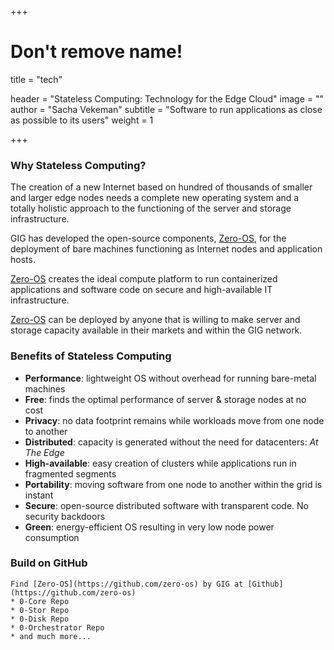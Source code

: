 +++
# Don't remove name!
title = "tech"

header = "Stateless Computing: Technology for the Edge Cloud"
image = ""
author = "Sacha Vekeman"
subtitle = "Software to run applications as close as possible to its users"
weight = 1

+++

### Why Stateless Computing?

The creation of a new Internet based on hundred of thousands of smaller and larger edge nodes needs a complete new operating system and a totally holistic approach to the functioning of the server and storage infrastructure. 

GIG has developed the open-source components, [Zero-OS](https://github.com/Zero-OS), for the deployment of bare machines functioning as Internet nodes and application hosts.

[Zero-OS](https://github.com/Zero-OS) creates the ideal compute platform to run containerized applications and software code on secure and high-available IT infrastructure.

[Zero-OS](https://github.com/Zero-OS) can be deployed by anyone that is willing to make server and storage capacity available in their markets and within the GIG network.

### Benefits of Stateless Computing

* **Performance**: lightweight OS without overhead for running bare-metal machines
* **Free**: finds the optimal performance of server & storage nodes at no cost 
* **Privacy**: no data footprint remains while workloads move from one node to another
* **Distributed**: capacity is generated without the need for datacenters: *At The Edge* 
* **High-available**: easy creation of clusters while applications run in fragmented segments
* **Portability**: moving software from one node to another within the grid is instant 
* **Secure**: open-source distributed software with transparent code. No security backdoors
* **Green**: energy-efficient OS resulting in very low node power consumption

### Build on GitHub

```
Find [Zero-OS](https://github.com/zero-os) by GIG at [Github](https://github.com/zero-os)
* 0-Core Repo
* 0-Stor Repo
* 0-Disk Repo
* 0-Orchestrator Repo
* and much more...
```